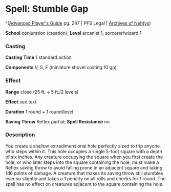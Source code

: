 # Spell: Stumble Gap

^([Advanced Player's Guide][ss-stumble-gap] pg. 247 | PFS Legal | [Archives of Nehtys][sn-stumble-gap])

**School** conjuration (creation); **Level** arcanist 1, sorcerer/wizard 1

### Casting

**Casting Time** 1 standard action

**Components** V, S, F (miniature shovel costing 10 gp)

### Effect

**Range** close (25 ft. + 5 ft./2 levels)

**Effect** see text

**Duration** 1 round + 1 round/level

**Saving Throw** Reflex partial; **Spell Resistance** no

### Description

You create a shallow extradimensional hole perfectly sized to trip anyone who steps within it. This hole occupies a single 5-foot square with a depth of six inches. Any creature occupying the square when you first create the hole, or who later steps into the square containing the hole, must make a Reflex saving throw to avoid falling prone in an adjacent square and taking 1d6 points of damage. A creature that makes its saving throw still stumbles ever so slightly and takes a 1 penalty on all rolls and checks for 1 round. The spell has no effect on creatures adjacent to the square containing the hole.

[ss-stumble-gap]: http://paizo.com/pathfinderRPG/v57
[sn-stumble-gap]: http://www.archivesofnethys.com/SpellDisplay.aspx?ItemName=Stumble%20Gap